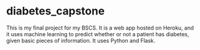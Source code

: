 # diabetes_capstone

This is my final project for my BSCS. It is a web app hosted on Heroku, and it uses machine learning 
to predict whether or not a patient has diabetes, given basic pieces of information. It uses Python and Flask.
